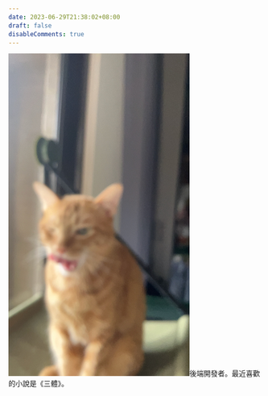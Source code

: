 ```yaml
---
date: 2023-06-29T21:38:02+08:00
draft: false
disableComments: true
---
```

![image](cute_blur_mao.jpeg)後端開發者。最近喜歡的小說是《三體》。

